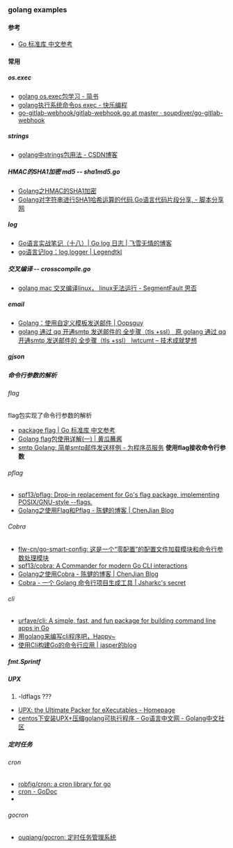### golang examples

#### 参考

* [Go 标准库 中文参考](https://wizardforcel.gitbooks.io/golang-stdlib-ref/content/)


#### 常用

##### os.exec
* [golang os.exec包学习 - 简书](https://www.jianshu.com/p/450e9f088a97)
* [golang执行系统命令os exec - 快乐编程](http://www.01happy.com/golang-os-exec/)
* [go-gitlab-webhook/gitlab-webhook.go at master · soupdiver/go-gitlab-webhook](https://github.com/soupdiver/go-gitlab-webhook/blob/master/gitlab-webhook.go)

##### strings
* [golang中strings包用法 - CSDN博客](https://blog.csdn.net/chenbaoke/article/details/40318423)

##### HMAC的SHA1加密 md5 -- sha1md5.go
* [Golang之HMAC的SHA1加密](http://www.nljb.net/default/Golang%E4%B9%8BHMAC%E7%9A%84SHA1%E5%8A%A0%E5%AF%86/)
* [Golang对字符串进行SHA1哈希运算的代码,Go语言代码片段分享, - 脚本分享网](http://www.sharejs.com/codes/go/7303)

##### log
* [Go语言实战笔记（十八）| Go log 日志 | 飞雪无情的博客](http://www.flysnow.org/2017/05/06/go-in-action-go-log.html)
* [go语言记log：log,logger | Legendtkl](http://legendtkl.com/2016/03/11/go-log/)

##### 交叉编译 -- crosscompile.go

* [golang mac 交叉编译linux， linux无法运行 - SegmentFault 思否](https://segmentfault.com/q/1010000011760900)

##### email

* [Golang：使用自定义模板发送邮件 | Oopsguy](http://oopsguy.com/2017/10/11/sending-emails-with-golang/)
* [golang 通过 qq 开通smtp 发送邮件的 全步骤（tls +ssl） 原 golang 通过 qq 开通smtp 发送邮件的 全步骤（tls +ssl） lwtcumt – 技术成就梦想](http://sparkgis.com/uncategorized/2018/01/golang-%E9%80%9A%E8%BF%87-qq-%E5%BC%80%E9%80%9Asmtp-%E5%8F%91%E9%80%81%E9%82%AE%E4%BB%B6%E7%9A%84-%E5%85%A8%E6%AD%A5%E9%AA%A4%EF%BC%88tls-ssl%EF%BC%89-%E5%8E%9F-golang-%E9%80%9A%E8%BF%87-qq-%E5%BC%80/)

##### gjson

##### 命令行参数的解析

###### flag

flag包实现了命令行参数的解析

* [package flag | Go 标准库 中文参考](https://wizardforcel.gitbooks.io/golang-stdlib-ref/content/54.html)
* [Golang flag包使用详解(一) | 黄瓜蘸酱](https://faberliu.github.io/2014/11/12/Golang-flag%E5%8C%85%E4%BD%BF%E7%94%A8%E8%AF%A6%E8%A7%A3-%E4%B8%80/)
* [smtp Golang: 简单smtp邮件发送样例 - 为程序员服务](http://outofmemory.cn/code-snippet/6766/Golang-jiandan-smtp-email-send-yangli) **使用flag接收命令行参数**

###### pflag

* [spf13/pflag: Drop-in replacement for Go's flag package, implementing POSIX/GNU-style --flags.](https://github.com/spf13/pflag)
* [Golang之使用Flag和Pflag - 陈健的博客 | ChenJian Blog](https://o-my-chenjian.com/2017/09/20/Using-Flag-And-Pflag-With-Golang/)

###### Cobra

* [flw-cn/go-smart-config: 这是一个“零配置”的配置文件加载模块和命令行参数处理模块](https://github.com/flw-cn/go-smart-config)
* [spf13/cobra: A Commander for modern Go CLI interactions](https://github.com/spf13/cobra)
* [Golang之使用Cobra - 陈健的博客 | ChenJian Blog](https://o-my-chenjian.com/2017/09/20/Using-Cobra-With-Golang/)
* [Cobra - 一个 Golang 命令行项目生成工具 | Jsharkc's secret](https://jsharkc.github.io/2017/07/17/cobra%E5%85%A5%E9%97%A8%E5%B0%8F%E6%95%99%E7%A8%8B/)

###### cli

* [urfave/cli: A simple, fast, and fun package for building command line apps in Go](https://github.com/urfave/cli)
* [用golang来编写cli程序吧，Happy~](https://zhuanlan.zhihu.com/p/30649549)
* [使用Cli构建Go的命令行应用 | jasper的blog](http://www.opscoder.info/cli.html)

##### fmt.Sprintf


##### UPX

1. -ldflags ???


* [UPX: the Ultimate Packer for eXecutables - Homepage](https://upx.github.io/)
* [centos下安装UPX+压缩golang可执行程序 - Go语言中文网 - Golang中文社区](https://studygolang.com/articles/10763)

##### 定时任务

###### cron

* [robfig/cron: a cron library for go](https://github.com/robfig/cron)
* [cron - GoDoc](https://godoc.org/github.com/robfig/cron)
* 

###### gocron

* [ouqiang/gocron: 定时任务管理系统](https://github.com/ouqiang/gocron)






